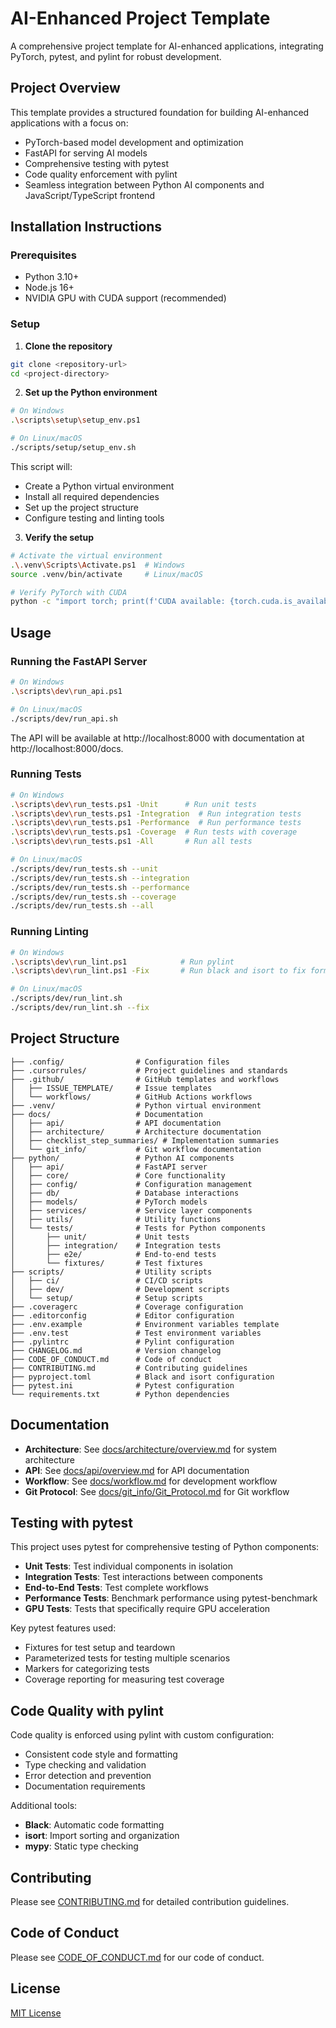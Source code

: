 # AI-Enhanced Project Template

A comprehensive project template for AI-enhanced applications, integrating PyTorch, pytest, and pylint for robust development.

## Project Overview

This template provides a structured foundation for building AI-enhanced applications with a focus on:

- PyTorch-based model development and optimization
- FastAPI for serving AI models
- Comprehensive testing with pytest
- Code quality enforcement with pylint
- Seamless integration between Python AI components and JavaScript/TypeScript frontend

## Installation Instructions

### Prerequisites

- Python 3.10+
- Node.js 16+
- NVIDIA GPU with CUDA support (recommended)

### Setup

1. **Clone the repository**

```bash
git clone <repository-url>
cd <project-directory>
```

2. **Set up the Python environment**

```bash
# On Windows
.\scripts\setup\setup_env.ps1

# On Linux/macOS
./scripts/setup/setup_env.sh
```

This script will:

- Create a Python virtual environment
- Install all required dependencies
- Set up the project structure
- Configure testing and linting tools

3. **Verify the setup**

```bash
# Activate the virtual environment
.\.venv\Scripts\Activate.ps1  # Windows
source .venv/bin/activate     # Linux/macOS

# Verify PyTorch with CUDA
python -c "import torch; print(f'CUDA available: {torch.cuda.is_available()}')"
```

## Usage

### Running the FastAPI Server

```bash
# On Windows
.\scripts\dev\run_api.ps1

# On Linux/macOS
./scripts/dev/run_api.sh
```

The API will be available at http://localhost:8000 with documentation at http://localhost:8000/docs.

### Running Tests

```bash
# On Windows
.\scripts\dev\run_tests.ps1 -Unit      # Run unit tests
.\scripts\dev\run_tests.ps1 -Integration  # Run integration tests
.\scripts\dev\run_tests.ps1 -Performance  # Run performance tests
.\scripts\dev\run_tests.ps1 -Coverage  # Run tests with coverage
.\scripts\dev\run_tests.ps1 -All       # Run all tests

# On Linux/macOS
./scripts/dev/run_tests.sh --unit
./scripts/dev/run_tests.sh --integration
./scripts/dev/run_tests.sh --performance
./scripts/dev/run_tests.sh --coverage
./scripts/dev/run_tests.sh --all
```

### Running Linting

```bash
# On Windows
.\scripts\dev\run_lint.ps1            # Run pylint
.\scripts\dev\run_lint.ps1 -Fix       # Run black and isort to fix formatting

# On Linux/macOS
./scripts/dev/run_lint.sh
./scripts/dev/run_lint.sh --fix
```

## Project Structure

```
├── .config/                # Configuration files
├── .cursorrules/           # Project guidelines and standards
├── .github/                # GitHub templates and workflows
│   ├── ISSUE_TEMPLATE/     # Issue templates
│   └── workflows/          # GitHub Actions workflows
├── .venv/                  # Python virtual environment
├── docs/                   # Documentation
│   ├── api/                # API documentation
│   ├── architecture/       # Architecture documentation
│   ├── checklist_step_summaries/ # Implementation summaries
│   └── git_info/           # Git workflow documentation
├── python/                 # Python AI components
│   ├── api/                # FastAPI server
│   ├── core/               # Core functionality
│   ├── config/             # Configuration management
│   ├── db/                 # Database interactions
│   ├── models/             # PyTorch models
│   ├── services/           # Service layer components
│   ├── utils/              # Utility functions
│   └── tests/              # Tests for Python components
│       ├── unit/           # Unit tests
│       ├── integration/    # Integration tests
│       ├── e2e/            # End-to-end tests
│       └── fixtures/       # Test fixtures
├── scripts/                # Utility scripts
│   ├── ci/                 # CI/CD scripts
│   ├── dev/                # Development scripts
│   └── setup/              # Setup scripts
├── .coveragerc             # Coverage configuration
├── .editorconfig           # Editor configuration
├── .env.example            # Environment variables template
├── .env.test               # Test environment variables
├── .pylintrc               # Pylint configuration
├── CHANGELOG.md            # Version changelog
├── CODE_OF_CONDUCT.md      # Code of conduct
├── CONTRIBUTING.md         # Contributing guidelines
├── pyproject.toml          # Black and isort configuration
├── pytest.ini              # Pytest configuration
└── requirements.txt        # Python dependencies
```

## Documentation

- **Architecture**: See [docs/architecture/overview.md](docs/architecture/overview.md) for system architecture
- **API**: See [docs/api/overview.md](docs/api/overview.md) for API documentation
- **Workflow**: See [docs/workflow.md](docs/workflow.md) for development workflow
- **Git Protocol**: See [docs/git_info/Git_Protocol.md](docs/git_info/Git_Protocol.md) for Git workflow

## Testing with pytest

This project uses pytest for comprehensive testing of Python components:

- **Unit Tests**: Test individual components in isolation
- **Integration Tests**: Test interactions between components
- **End-to-End Tests**: Test complete workflows
- **Performance Tests**: Benchmark performance using pytest-benchmark
- **GPU Tests**: Tests that specifically require GPU acceleration

Key pytest features used:

- Fixtures for test setup and teardown
- Parameterized tests for testing multiple scenarios
- Markers for categorizing tests
- Coverage reporting for measuring test coverage

## Code Quality with pylint

Code quality is enforced using pylint with custom configuration:

- Consistent code style and formatting
- Type checking and validation
- Error detection and prevention
- Documentation requirements

Additional tools:

- **Black**: Automatic code formatting
- **isort**: Import sorting and organization
- **mypy**: Static type checking

## Contributing

Please see [CONTRIBUTING.md](CONTRIBUTING.md) for detailed contribution guidelines.

## Code of Conduct

Please see [CODE_OF_CONDUCT.md](CODE_OF_CONDUCT.md) for our code of conduct.

## License

[MIT License](LICENSE)
